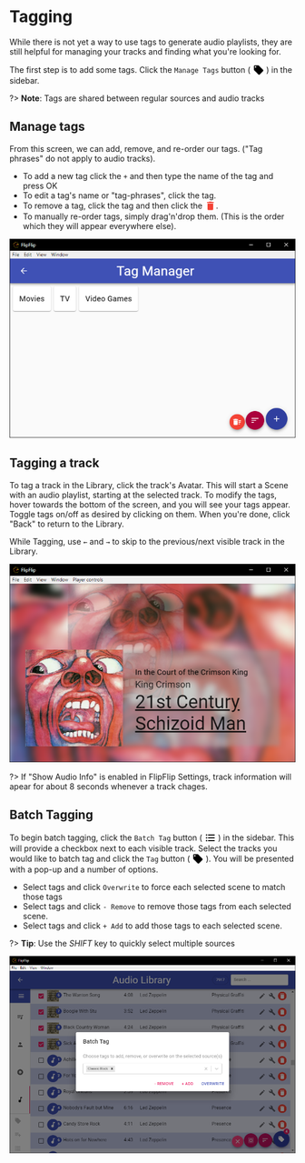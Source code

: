 # Tagging
While there is not yet a way to use tags to generate audio playlists, they are still helpful for managing your tracks
and finding what you're looking for.

The first step is to add some tags. Click the `Manage Tags` button ( <img style="vertical-align: -5px" 
src="doc_icons/tag.svg" alt="Manage Tags" width="20" height="20"> ) in the sidebar.

?> **Note**: Tags are shared between regular sources and audio tracks

## Manage tags
From this screen, we can add, remove, and re-order our tags. ("Tag phrases" do not apply to audio tracks).

* To add a new tag click the `+` and then type the name of the tag and press OK
* To edit a tag's name or "tag-phrases", click the tag.
* To remove a tag, click the tag and then click the <img style="vertical-align: -5px" src="doc_icons/delete.svg" alt="Remove" width="20" height="20">. 
* To manually re-order tags, simply drag'n'drop them. (This is the order which they will appear everywhere else).

![](doc_images/manage_tags.png)

## Tagging a track
To tag a track in the Library, click the track's Avatar. This will start a Scene with an audio playlist, starting at 
the selected track. To modify the tags, hover towards the bottom of the screen, and you will see your tags appear. 
Toggle tags on/off as desired by clicking on them. When you're done, click "Back" to return to the Library.

While Tagging, use `←` and `→` to skip to the previous/next visible track in the Library. 

![](doc_images/audio_tagging.png)

?> If "Show Audio Info" is enabled in FlipFlip Settings, track information will apear for about 8 seconds whenever a 
track chages. 

## Batch Tagging
To begin batch tagging, click the `Batch Tag` button ( <img style="vertical-align: -5px" 
src="doc_icons/batch.svg" alt="Batch Tag" width="20" height="20"> ) in the sidebar. This will provide a checkbox 
next to each visible track. Select the tracks you would like to batch tag and click the `Tag` button 
( <img style="vertical-align: -5px" src="doc_icons/tag.svg" alt="Manage Tags" width="20" height="20"> ). You 
will be presented with a pop-up and a number of options.

* Select tags and click `Overwrite` to force each selected scene to match those tags
* Select tags and click `- Remove` to remove those tags from each selected scene.
* Select tags and click `+ Add` to add those tags to each selected scene.

?> **Tip**: Use the _SHIFT_ key to quickly select multiple sources

![](doc_images/audio_library_batch.png)